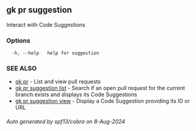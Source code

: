 ## gk pr suggestion

Interact with Code Suggestions

### Options

```
  -h, --help   help for suggestion
```

### SEE ALSO

* [gk pr](gk_pr.md)	 - List and view pull requests
* [gk pr suggestion list](gk_pr_suggestion_list.md)	 - Search if an open pull request for the current branch exists and displays its Code Suggestions
* [gk pr suggestion view](gk_pr_suggestion_view.md)	 - Display a Code Suggestion providing its ID or URL

###### Auto generated by spf13/cobra on 8-Aug-2024
